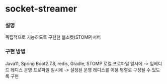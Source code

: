 # socket-streamer

### 설명 
독립적으로 기능하도록 구현한 웹소켓(STOMP)서버

### 구현 방법 
Java11, Spring Boot2.7.8, redis, Gradle, STOMP
로컬 프로파일 일시에 -> 임베디드 레디스
운영 프로파일 일시에 -> 설정된 운영 레디스를 이용
병렬로 구성될 수 있도록 구현 
